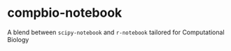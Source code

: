 # compbio-notebook
A blend between `scipy-notebook` and `r-notebook` tailored for Computational Biology
